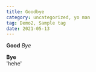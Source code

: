 ```yaml
---
title: Goodbye
category: uncategorized, yo man
tag: Demo2, Sample tag
date: 2021-05-13
---
```

**Good** _Bye_
<div>
<strong>Bye</strong>
</div>
'hehe'

